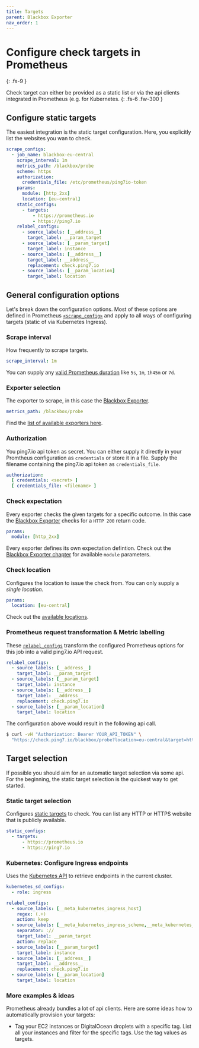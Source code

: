 ```yaml
---
title: Targets
parent: Blackbox Exporter
nav_order: 1
---
```


# Configure check targets in Prometheus
{: .fs-9 }

Check target can either be provided as a static list or via the
api clients integrated in Prometheus (e.g. for Kubernetes.
{: .fs-6 .fw-300 }


## Configure static targets

The easiest integration is the static target configuration. Here, you explicitly
list the websites you wan to check.

```yaml
scrape_configs:
  - job_name: blackbox-eu-central
    scrape_interval: 1m
    metrics_path: /blackbox/probe
    scheme: https
    authorization:
      credentials_file: /etc/prometheus/ping7io-token
    params:
      module: [http_2xx]
      location: [eu-central]
    static_configs:
      - targets:
          - https://prometheus.io
          - https://ping7.io
    relabel_configs:
      - source_labels: [__address__]
        target_label: __param_target
      - source_labels: [__param_target]
        target_label: instance
      - source_labels: [__address__]
        target_label: __address__
        replacement: check.ping7.io
      - source_labels: [__param_location]
        target_label: location
```

## General configuration options

Let's break down the configuration options. Most of these options are defined in Prometheus
[`<scrape_config>`](https://prometheus.io/docs/prometheus/latest/configuration/configuration/#scrape_config)
and apply to all ways of configuring targets (static of via Kubernetes Ingress).

### Scrape interval

How frequently to scrape targets.

```yaml
scrape_interval: 1m
```

You can supply any [valid Prometheus duration](https://prometheus.io/docs/prometheus/latest/configuration/configuration/#duration) like `5s`, `1m`, `1h45m` or `7d`.

### Exporter selection

The exporter to scrape, in this case the [Blackbox Exporter](../exporters/blackbox-exporter.md).

```yaml
metrics_path: /blackbox/probe
```

Find the [list of available exporters here](../exporters/).

### Authorization

You ping7.io api token as secret. You can either supply it directly in
your Promtheus configuration as `credentials` or store it in a file.
Supply the filename containing the ping7.io api token as `credentials_file`.

```yaml
authorization:
  [ credentials: <secret> ]
  [ credentials_file: <filename> ]
```

### Check expectation

Every exporter checks the given targets for a specific outcome. In this
case the [Blackbox Exporter](../exporters/blackbox-exporter.md) checks
for a `HTTP 200` return code.

```yaml
params:
  module: [http_2xx]
```

Every exporter defines its own expectation defintion. Check out the
[Blackbox Exporter chapter](../exporters/blackbox-exporter.md) for
available `module` parameters.

### Check location

Configures the location to issue the check from. You
can only supply a _single location_.

```yaml
params:
  location: [eu-central]
```

Check out the [available locations](locations.md).

### Prometheus request transformation & Metric labelling

These [`relabel_configs`](https://prometheus.io/docs/prometheus/latest/configuration/configuration/#relabel_config)
transform the configured Prometheus options for this job
into a valid ping7.io API request.

```yaml
relabel_configs:
  - source_labels: [__address__]
    target_label: __param_target
  - source_labels: [__param_target]
    target_label: instance
  - source_labels: [__address__]
    target_label: __address__
    replacement: check.ping7.io
  - source_labels: [__param_location]
    target_label: location
```
The configuration above would result in the following api call.

```bash
$ curl -vH "Authorization: Bearer YOUR_API_TOKEN" \
  "https://check.ping7.io/blackbox/probe?location=eu-central&target=https//ping7.io&module=http_2xx"
```

## Target selection

If possible you should aim for an automatic target selection via some api.
For the beginning, the static target selection is the quickest way to get
started.

### Static target selection

Configures [static targets](https://prometheus.io/docs/prometheus/latest/configuration/configuration/#static_config)
to check. You can list any HTTP or HTTPS
website that is publicly available.

```yaml
static_configs:
  - targets:
      - https://prometheus.io
      - https://ping7.io
```

### Kubernetes: Configure Ingress endpoints

Uses the [Kubernetes API](https://prometheus.io/docs/prometheus/latest/configuration/configuration/#kubernetes_sd_config)
to retrieve endpoints in the current cluster.

```yaml
kubernetes_sd_configs:
  - role: ingress
```

```yaml
relabel_configs:
  - source_labels: [__meta_kubernetes_ingress_host]
    regex: (.+)
    action: keep
  - source_labels: [__meta_kubernetes_ingress_scheme,__meta_kubernetes_ingress_host]
    separator: ://
    target_label: __param_target
    action: replace
  - source_labels: [__param_target]
    target_label: instance
  - source_labels: [__address__]
    target_label: __address__
    replacement: check.ping7.io
  - source_labels: [__param_location]
    target_label: location
```

### More examples & ideas

Prometheus already bundles a lot of api clients. Here are some ideas how to
automatically provision your targets:

* Tag your EC2 instances or DigitalOcean droplets with a specific tag. List
  all your instances and filter for the specific tags. Use the tag values
  as targets.
